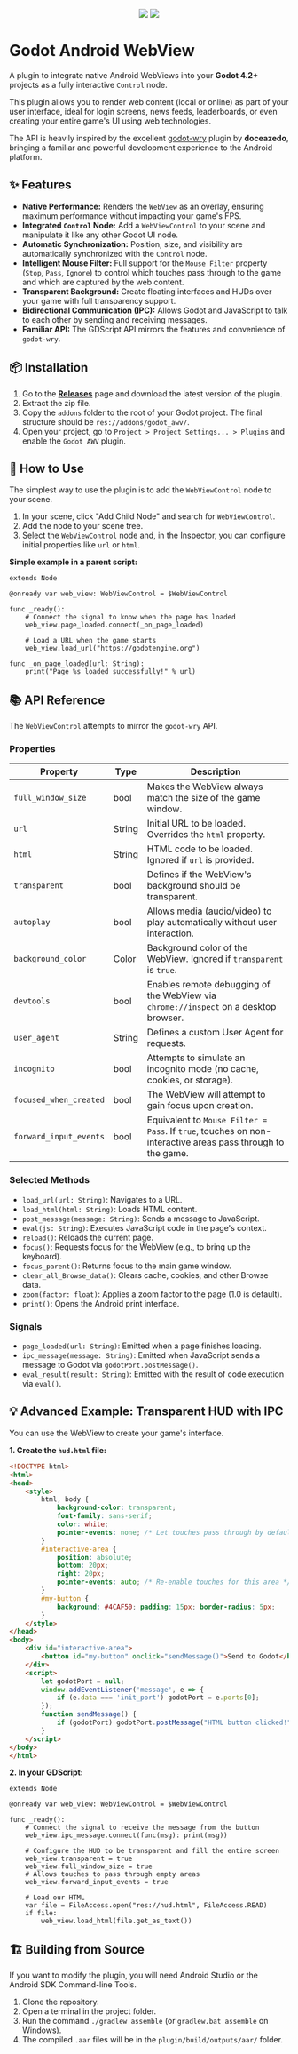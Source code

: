 <div align="center"\>

[![](https://cdn.jsdelivr.net/npm/@intergrav/devins-badges@3.2.0/assets/cozy/social/youtube-singular_vector.svg)](https://youtube.com/@pedrli_) [![](https://cdn.jsdelivr.net/npm/@intergrav/devins-badges@3.2.0/assets/cozy/social/twitter-singular_vector.svg)](https://x.com/pedro_denovo)

</div>

# Godot Android WebView

A plugin to integrate native Android WebViews into your **Godot 4.2+** projects as a fully interactive `Control` node.

This plugin allows you to render web content (local or online) as part of your user interface, ideal for login screens, news feeds, leaderboards, or even creating your entire game's UI using web technologies.

The API is heavily inspired by the excellent [godot-wry](https://github.com/doceazedo/godot_wry/tree/main) plugin by **doceazedo**, bringing a familiar and powerful development experience to the Android platform.

## ✨ Features

  * **Native Performance:** Renders the `WebView` as an overlay, ensuring maximum performance without impacting your game's FPS.
  * **Integrated `Control` Node:** Add a `WebViewControl` to your scene and manipulate it like any other Godot UI node.
  * **Automatic Synchronization:** Position, size, and visibility are automatically synchronized with the `Control` node.
  * **Intelligent Mouse Filter:** Full support for the `Mouse Filter` property (`Stop`, `Pass`, `Ignore`) to control which touches pass through to the game and which are captured by the web content.
  * **Transparent Background:** Create floating interfaces and HUDs over your game with full transparency support.
  * **Bidirectional Communication (IPC):** Allows Godot and JavaScript to talk to each other by sending and receiving messages.
  * **Familiar API:** The GDScript API mirrors the features and convenience of `godot-wry`.

## 📦 Installation

1.  Go to the [**Releases**](https://github.com/pedrodenovo/Godot-AWV/releases) page and download the latest version of the plugin.
2.  Extract the zip file.
3.  Copy the `addons` folder to the root of your Godot project. The final structure should be `res://addons/godot_awv/`.
4.  Open your project, go to `Project > Project Settings... > Plugins` and enable the `Godot AWV` plugin.

## 🚀 How to Use

The simplest way to use the plugin is to add the `WebViewControl` node to your scene.

1.  In your scene, click "Add Child Node" and search for `WebViewControl`.
2.  Add the node to your scene tree.
3.  Select the `WebViewControl` node and, in the Inspector, you can configure initial properties like `url` or `html`.

**Simple example in a parent script:**

```gdscript
extends Node

@onready var web_view: WebViewControl = $WebViewControl

func _ready():
    # Connect the signal to know when the page has loaded
    web_view.page_loaded.connect(_on_page_loaded)
    
    # Load a URL when the game starts
    web_view.load_url("https://godotengine.org")

func _on_page_loaded(url: String):
    print("Page %s loaded successfully!" % url)
```

## 📚 API Reference

The `WebViewControl` attempts to mirror the `godot-wry` API.

### Properties

| Property               | Type   | Description                                                                                                   |
| ---------------------- | ------ | ------------------------------------------------------------------------------------------------------------- |
| `full_window_size`     | bool   | Makes the WebView always match the size of the game window.                                                   |
| `url`                  | String | Initial URL to be loaded. Overrides the `html` property.                                                      |
| `html`                 | String | HTML code to be loaded. Ignored if `url` is provided.                                                         |
| `transparent`          | bool   | Defines if the WebView's background should be transparent.                                                    |
| `autoplay`             | bool   | Allows media (audio/video) to play automatically without user interaction.                                    |
| `background_color`     | Color  | Background color of the WebView. Ignored if `transparent` is `true`.                                          |
| `devtools`             | bool   | Enables remote debugging of the WebView via `chrome://inspect` on a desktop browser.                            |
| `user_agent`           | String | Defines a custom User Agent for requests.                                                                     |
| `incognito`            | bool   | Attempts to simulate an incognito mode (no cache, cookies, or storage).                                       |
| `focused_when_created` | bool   | The WebView will attempt to gain focus upon creation.                                                         |
| `forward_input_events` | bool   | Equivalent to `Mouse Filter = Pass`. If `true`, touches on non-interactive areas pass through to the game. |

### Selected Methods

  * `load_url(url: String)`: Navigates to a URL.
  * `load_html(html: String)`: Loads HTML content.
  * `post_message(message: String)`: Sends a message to JavaScript.
  * `eval(js: String)`: Executes JavaScript code in the page's context.
  * `reload()`: Reloads the current page.
  * `focus()`: Requests focus for the WebView (e.g., to bring up the keyboard).
  * `focus_parent()`: Returns focus to the main game window.
  * `clear_all_Browse_data()`: Clears cache, cookies, and other Browse data.
  * `zoom(factor: float)`: Applies a zoom factor to the page (1.0 is default).
  * `print()`: Opens the Android print interface.

### Signals

  * `page_loaded(url: String)`: Emitted when a page finishes loading.
  * `ipc_message(message: String)`: Emitted when JavaScript sends a message to Godot via `godotPort.postMessage()`.
  * `eval_result(result: String)`: Emitted with the result of code execution via `eval()`.

## 💡 Advanced Example: Transparent HUD with IPC

You can use the WebView to create your game's interface.

**1. Create the `hud.html` file:**

```html
<!DOCTYPE html>
<html>
<head>
    <style>
        html, body {
            background-color: transparent;
            font-family: sans-serif;
            color: white;
            pointer-events: none; /* Let touches pass through by default */
        }
        #interactive-area {
            position: absolute;
            bottom: 20px;
            right: 20px;
            pointer-events: auto; /* Re-enable touches for this area */
        }
        #my-button {
            background: #4CAF50; padding: 15px; border-radius: 5px;
        }
    </style>
</head>
<body>
    <div id="interactive-area">
        <button id="my-button" onclick="sendMessage()">Send to Godot</button>
    </div>
    <script>
        let godotPort = null;
        window.addEventListener('message', e => {
            if (e.data === 'init_port') godotPort = e.ports[0];
        });
        function sendMessage() {
            if (godotPort) godotPort.postMessage("HTML button clicked!");
        }
    </script>
</body>
</html>
```

**2. In your GDScript:**

```gdscript
extends Node

@onready var web_view: WebViewControl = $WebViewControl

func _ready():
    # Connect the signal to receive the message from the button
    web_view.ipc_message.connect(func(msg): print(msg))
    
    # Configure the HUD to be transparent and fill the entire screen
    web_view.transparent = true
    web_view.full_window_size = true
    # Allows touches to pass through empty areas
    web_view.forward_input_events = true
    
    # Load our HTML
    var file = FileAccess.open("res://hud.html", FileAccess.READ)
    if file:
        web_view.load_html(file.get_as_text())
```

## 🏗️ Building from Source

If you want to modify the plugin, you will need Android Studio or the Android SDK Command-line Tools.

1.  Clone the repository.
2.  Open a terminal in the project folder.
3.  Run the command `./gradlew assemble` (or `gradlew.bat assemble` on Windows).
4.  The compiled `.aar` files will be in the `plugin/build/outputs/aar/` folder.
